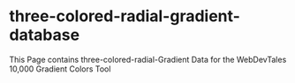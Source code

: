 # three-colored-radial-gradient-database
This Page contains three-colored-radial-Gradient Data for the WebDevTales 10,000 Gradient Colors Tool
